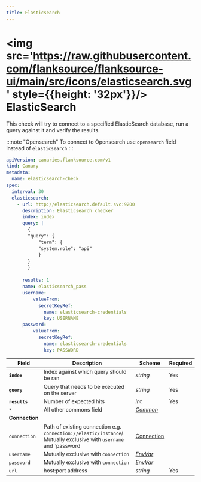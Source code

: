 ```yaml
---
title: Elasticsearch
---
```


# <img src='https://raw.githubusercontent.com/flanksource/flanksource-ui/main/src/icons/elasticsearch.svg' style={{height: '32px'}}/> ElasticSearch

This check will try to connect to a specified ElasticSearch database, run a query against it and verify the results.

:::note "Opensearch"
    To connect to Opensearch use `opensearch` field instead of `elasticsearch`
:::

```yaml
apiVersion: canaries.flanksource.com/v1
kind: Canary
metadata:
  name: elasticsearch-check
spec:
  interval: 30
  elasticsearch:
    - url: http://elasticsearch.default.svc:9200
      description: Elasticsearch checker
      index: index
      query: |
        {
        "query": {
            "term": {
            "system.role": "api"
            }
        }
        }

      results: 1
      name: elasticsearch_pass
      username:
          valueFrom:
            secretKeyRef:
              name: elasticsearch-credentials
              key: USERNAME
      password:
          valueFrom:
            secretKeyRef:
              name: elasticsearch-credentials
              key: PASSWORD
```

| Field | Description | Scheme | Required |
| ----- | ----------- | ------ | -------- |
| **`index`** | Index against which query should be ran | *string* | Yes |
| **`query`** | Query that needs to be executed on the server | *string* | Yes |
| **`results`** | Number of expected hits | *int* | Yes |
| `*` | All other commons field | [*Common*](common) |  |
| **Connection** |  |  | |
| `connection` | Path of existing connection e.g. `connection://elastic/instance`/ Mutually exclusive with `username` and `password | [Connection](../../concepts/connections) | |
| `username` | Mutually exclusive with `connection` | [*EnvVar*](../../concepts/authentication/#envvar) | |
| `password` | Mutually exclusive with `connection` | [*EnvVar*](../../concepts/authentication/#envvar) | |
| `url` | host:port address | *string* | Yes |
